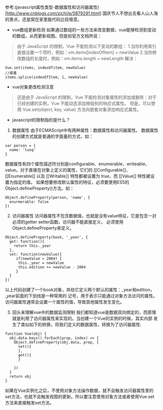 参考:(javascript属性类型-数据属性和访问器属性)[http://www.cnblogs.com/zichi/p/5879291.html]
国庆节人不想出去看人山人海的景点，还是窝在家里敲代码比较惬意。
- vue数组更新检测
如果通过数组的一些方法来改变数据，vue能够检测到变动的数组，从而更新视图。但是如官方文档所说：
> 由于 JavaScript 的限制，Vue 不能检测以下变动的数组：
1.当你利用索引直接设置一个项时，例如：vm.items[indexOfItem] = newValue
2.当你修改数组的长度时，例如：vm.items.length = newLength
解决：
```
Vue.set(items, indexOfitem, newValue)
//或者
items.splice(indexOfItem, 1, newValue)
```

- vue对象更改检测注意
> 还是由于 JavaScript 的限制，Vue 不能检测对象属性的添加或删除：对于已经创建的实例，Vue 不能动态添加根级别的响应式属性。
但是，可以使用 Vue.set(object, key, value) 方法向嵌套对象添加响应式属性。

- javascript的限制指的是什么？
1. 数据属性
由于ECMAScript中有两种属性：数据属性和访问器属性。
数据属性的创建方式就是普通的字面量的方式，如：
```
var person = {
  name: 'luoq'
}
```
数据属性有四个属性描述符分别是configurable、enumerable、writeable、value。对于直接在对象上定义的属性，它们的 [[Configurable]]、[[Enumerable]] 以及 [[Writable]] 特性都被设置为 true，而 [[Value]] 特性被设置为指定的值。
如果想要修改默认属性的特征，必须要使用ES5的Object.defineProperty()方法。如：
```
Object.defineProperty(person, 'name', {
  enurmerable: false
})
```
2. 访问器属性
访问器属性不包含数据值，也就是没有value特征，它是包含一对必须的getter setter函数。访问器不能直接定义，
必须使用Object.defineProperty来定义。
```
Object.defineProperty(book, '_year', {
  get: function(){
    return this._year
  },
  set: function(newValue){
     if(newValue > 2004) {
      this._year = newValue
      this.edition += newValue - 2004
     }
  }
})
```
以上代码创建了一个book对象，并给它定义两个默认的属性：_year和edition，_year前面的下划线是一种常用的
记号，用于表示只能通过对象方法访问的属性。访问器属性通常会设置一个属性的值，导致其他属性发生变化。

3. 回头来理解vue中的数据监测限制
我们都知道vue是数据双向绑定的，而原理就是利用了访问器属性来实现的。当创建一个Vue的实例的时候，其实内部
发生了类似如下的转换，将我们定义的数据属性，转换为了访问器属性:
```
function Vue(obj) {
  obj.data.keys().forEach(prop, index) => {
    Object.defineProperty(obj.data, prop, {
      set(){
      },
      get(){
      }
    
    })
  }
  return obj
}
```
如果在Vue实例化之后，不使用对象方法操作数据，就不会触发访问器属性里的set方法，也就不会触发视图的更新。所以要注意使用对象方法或者使用Vue.set方法来直接触发set方法。




